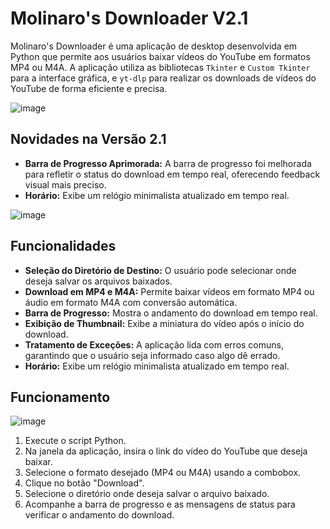 # Molinaro's Downloader V2.1

Molinaro's Downloader é uma aplicação de desktop desenvolvida em Python que permite aos usuários baixar vídeos do YouTube em formatos MP4 ou M4A. A aplicação utiliza as bibliotecas `Tkinter` e `Custom Tkinter` para a interface gráfica, e `yt-dlp` para realizar os downloads de vídeos do YouTube de forma eficiente e precisa.

![image](https://github.com/LMolinaro01/YouTube-Downloader/assets/126402616/b309ec19-c7a9-4849-b8ae-d023219f6150)

## Novidades na Versão 2.1

<!-- - **Estimativa de Tamanho do Arquivo:** A aplicação agora exibe uma estimativa do tamanho do arquivo antes de solicitar ao usuário o diretório de salvamento. -->
- **Barra de Progresso Aprimorada:** A barra de progresso foi melhorada para refletir o status do download em tempo real, oferecendo feedback visual mais preciso.
- **Horário:** Exibe um relógio minimalista atualizado em tempo real.

![image](https://github.com/user-attachments/assets/60ee3c6c-9c90-4062-b9be-da63e20f875b)

## Funcionalidades

- **Seleção do Diretório de Destino:** O usuário pode selecionar onde deseja salvar os arquivos baixados.
- **Download em MP4 e M4A:** Permite baixar vídeos em formato MP4 ou áudio em formato M4A com conversão automática.
- **Barra de Progresso:** Mostra o andamento do download em tempo real.
  <!-- - **Estimativa do Tamanho do Arquivo:** Mostra uma estimativa do tamanho do arquivo antes do download começar. -->
- **Exibição de Thumbnail:** Exibe a miniatura do vídeo após o início do download.
- **Tratamento de Exceções:** A aplicação lida com erros comuns, garantindo que o usuário seja informado caso algo dê errado.
- **Horário:** Exibe um relógio minimalista atualizado em tempo real.

## Funcionamento

![image](https://github.com/LMolinaro01/YouTube-Downloader/assets/126402616/b4ca285d-cc43-43de-a06b-b9984d55688e)

1. Execute o script Python.
2. Na janela da aplicação, insira o link do vídeo do YouTube que deseja baixar.
3. Selecione o formato desejado (MP4 ou M4A) usando a combobox.
4. Clique no botão "Download".
5. Selecione o diretório onde deseja salvar o arquivo baixado.
6. Acompanhe a barra de progresso e as mensagens de status para verificar o andamento do download.

